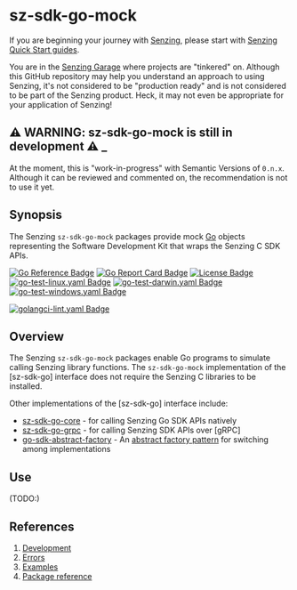 # sz-sdk-go-mock

If you are beginning your journey with [Senzing],
please start with [Senzing Quick Start guides].

You are in the [Senzing Garage] where projects are "tinkered" on.
Although this GitHub repository may help you understand an approach to using Senzing,
it's not considered to be "production ready" and is not considered to be part of the Senzing product.
Heck, it may not even be appropriate for your application of Senzing!

## :warning: WARNING: sz-sdk-go-mock is still in development :warning: _

At the moment, this is "work-in-progress" with Semantic Versions of `0.n.x`.
Although it can be reviewed and commented on,
the recommendation is not to use it yet.

## Synopsis

The Senzing `sz-sdk-go-mock` packages provide mock [Go]
objects representing the Software Development Kit that wraps the
Senzing C SDK APIs.

[![Go Reference Badge]][Package reference]
[![Go Report Card Badge]][Go Report Card]
[![License Badge]][License]
[![go-test-linux.yaml Badge]][go-test-linux.yaml]
[![go-test-darwin.yaml Badge]][go-test-darwin.yaml]
[![go-test-windows.yaml Badge]][go-test-windows.yaml]

[![golangci-lint.yaml Badge]][golangci-lint.yaml]

## Overview

The Senzing `sz-sdk-go-mock` packages enable Go programs to simulate calling Senzing library functions.
The `sz-sdk-go-mock` implementation of the [sz-sdk-go] interface does not require the Senzing C libraries to be installed.

Other implementations of the [sz-sdk-go] interface include:

- [sz-sdk-go-core] - for calling Senzing Go SDK APIs natively
- [sz-sdk-go-grpc] - for calling Senzing SDK APIs over [gRPC]
- [go-sdk-abstract-factory] - An [abstract factory pattern] for switching among implementations

## Use

(TODO:)

## References

1. [Development]
1. [Errors]
1. [Examples]
1. [Package reference]

[abstract factory pattern]: https://en.wikipedia.org/wiki/Abstract_factory_pattern
[Development]: docs/development.md
[Errors]: docs/errors.md
[Examples]: docs/examples.md
[Go Reference Badge]: https://pkg.go.dev/badge/github.com/senzing-garage/sz-sdk-go-mock.svg
[Go Report Card Badge]: https://goreportcard.com/badge/github.com/senzing-garage/sz-sdk-go-mock
[Go Report Card]: https://goreportcard.com/report/github.com/senzing-garage/sz-sdk-go-mock
[go-sdk-abstract-factory]: https://github.com/senzing-garage/go-sdk-abstract-factory
[go-test-darwin.yaml Badge]: https://github.com/senzing-garage/sz-sdk-go-mock/actions/workflows/go-test-darwin.yaml/badge.svg
[go-test-darwin.yaml]: https://github.com/senzing-garage/sz-sdk-go-mock/actions/workflows/go-test-darwin.yaml
[go-test-linux.yaml Badge]: https://github.com/senzing-garage/sz-sdk-go-mock/actions/workflows/go-test-linux.yaml/badge.svg
[go-test-linux.yaml]: https://github.com/senzing-garage/sz-sdk-go-mock/actions/workflows/go-test-linux.yaml
[go-test-windows.yaml Badge]: https://github.com/senzing-garage/sz-sdk-go-mock/actions/workflows/go-test-windows.yaml/badge.svg
[go-test-windows.yaml]: https://github.com/senzing-garage/sz-sdk-go-mock/actions/workflows/go-test-windows.yaml
[Go]: https://go.dev/
[golangci-lint.yaml Badge]: https://github.com/senzing-garage/sz-sdk-go-mock/actions/workflows/golangci-lint.yaml/badge.svg
[golangci-lint.yaml]: https://github.com/senzing-garage/sz-sdk-go-mock/actions/workflows/golangci-lint.yaml
[License Badge]: https://img.shields.io/badge/License-Apache2-brightgreen.svg
[License]: https://github.com/senzing-garage/sz-sdk-go-mock/blob/main/LICENSE
[Package reference]: https://pkg.go.dev/github.com/senzing-garage/sz-sdk-go-mock
[Senzing Garage]: https://github.com/senzing-garage
[Senzing Quick Start guides]: https://docs.senzing.com/quickstart/
[Senzing]: https://senzing.com/
[sz-sdk-go-core]: https://github.com/senzing-garage/sz-sdk-go-core
[sz-sdk-go-grpc]: https://github.com/senzing-garage/sz-sdk-go-grpc
